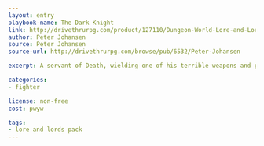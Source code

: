 ```yaml
---
layout: entry
playbook-name: The Dark Knight
link: http://drivethrurpg.com/product/127110/Dungeon-World-Lore-and-Lords-Pack
author: Peter Johansen
source: Peter Johansen
source-url: http://drivethrurpg.com/browse/pub/6532/Peter-Johansen

excerpt: A servant of Death, wielding one of his terrible weapons and powers in exchange for a dark price.

categories:
- fighter

license: non-free
cost: pwyw

tags:
- lore and lords pack
---
```

